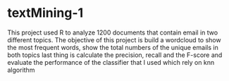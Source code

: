 # textMining-1
This project used R to analyze 1200 documents that contain email in two different topics. The objective of this project is build a wordcloud to show the most frequent words, show the total numbers of the unique emails in both topics last thing is calculate the precision, recall and the F-score and evaluate the performance of the classifier that I used which rely on knn algorithm 
